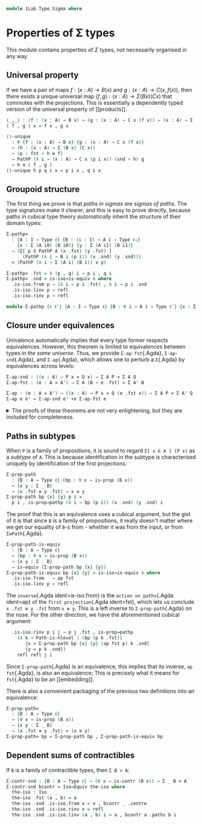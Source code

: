<!--
```agda
open import 1Lab.HLevel
open import 1Lab.Equiv
open import 1Lab.Path
open import 1Lab.Type
```
-->

```agda
module 1Lab.Type.Sigma where
```

<!--
```agda
private variable
  ℓ ℓ₁ : Level
  A A' X X' Y Y' Z Z' : Type ℓ
  B P Q : A → Type ℓ
  C : (x : A) → B x → Type ℓ
```
-->

# Properties of Σ types

This module contains properties of $\Sigma$ types, not necessarily
organised in any way.

## Universal property

If we have a pair of maps $f : (x : A) \to B(x)$ and $g : (x : A) \to C(x, f(x))$,
then there exists a unique universal map $\langle f , g \rangle : (x : A) \to \Sigma (B x) (C x)$
that commutes with the projections. This is essentially a dependently
typed version of the universal property of [[products]].

```agda
⟨_,_⟩ : (f : (x : A) → B x) → (g : (x : A) → C x (f x)) → (x : A) → Σ (B x) (C x)
⟨ f , g ⟩ x = f x , g x

⟨⟩-unique
  : ∀ {f : (x : A) → B x} {g : (x : A) → C x (f x)}
  → (h : (x : A) → Σ (B x) (C x))
  → (p : fst ∘ h ≡ f)
  → PathP (λ i → (x : A) → C x (p i x)) (snd ∘ h) g
  → h ≡ ⟨ f , g ⟩
⟨⟩-unique h p q i x = p i x , q i x
```

## Groupoid structure

The first thing we prove is that _paths in sigmas are sigmas of paths_.
The type signatures make it clearer, and this is easy to prove directly,
because paths in cubical type theory _automatically_ inherit the
structure of their domain types:

```agda
Σ-pathp≃
  : {A : I → Type ℓ} {B : (i : I) → A i → Type ℓ₁}
    {x : Σ (A i0) (B i0)} {y : Σ (A i1) (B i1)}
  → (Σ[ p ∈ PathP A (x .fst) (y .fst) ]
      (PathP (λ i → B i (p i)) (x .snd) (y .snd)))
  ≃ (PathP (λ i → Σ (A i) (B i)) x y)

Σ-pathp≃ .fst = λ (p , q) i → p i , q i
Σ-pathp≃ .snd = is-iso→is-equiv λ where
  .is-iso.from p → (λ i → p i .fst) , λ i → p i .snd
  .is-iso.linv p → refl
  .is-iso.rinv p → refl

module Σ-pathp {ℓ ℓ'} {A : I → Type ℓ} {B : ∀ i → A i → Type ℓ'} {x : Σ (A i0) (B i0)} {y : Σ (A i1) (B i1)} = Equiv (Σ-pathp≃ {A = A} {B} {x} {y})
```

## Closure under equivalences

Univalence automatically implies that every type former respects
equivalences. However, this theorem is limited to equivalences between
types _in the same universe_. Thus, we provide `Σ-ap-fst`{.Agda},
`Σ-ap-snd`{.Agda}, and `Σ-ap`{.Agda}, which allows one to perturb a
`Σ`{.Agda} by equivalences across levels:

```agda
Σ-ap-snd : ((x : A) → P x ≃ Q x) → Σ A P ≃ Σ A Q
Σ-ap-fst : (e : A ≃ A') → Σ A (B ∘ e .fst) ≃ Σ A' B

Σ-ap : (e : A ≃ A') → ((x : A) → P x ≃ Q (e .fst x)) → Σ A P ≃ Σ A' Q
Σ-ap e e' = Σ-ap-snd e' ∙e Σ-ap-fst e
```

<details>
<summary> The proofs of these theorems are not very enlightening, but
they are included for completeness. </summary>

```agda
Σ-ap-snd {A = A} {P = P} {Q = Q} pointwise = eqv where
  module pwise {i} = Equiv (pointwise i)

  eqv : (Σ _ P) ≃ (Σ _ Q)
  eqv .fst (i , x) = i , pwise.to x
  eqv .snd = is-iso→is-equiv λ where
    .is-iso.from (i , x) → i , pwise.from x
    .is-iso.linv (i , x) → ap₂ _,_ refl (pwise.η _)
    .is-iso.rinv (i , x) → ap₂ _,_ refl (pwise.ε _)

Σ-ap-fst {A = A} {A' = A'} {B = B} e = intro , isEqIntro where
  intro : Σ _ (B ∘ e .fst) → Σ _ B
  intro (a , b) = e .fst a , b

  isEqIntro : is-equiv intro
  isEqIntro .is-eqv x = contr ctr isCtr where
    PB : ∀ {x y} → x ≡ y → B x → B y → Type _
    PB p = PathP (λ i → B (p i))

    open Σ x renaming (fst to a'; snd to b)
    open Σ (e .snd .is-eqv a' .is-contr.centre) renaming (fst to ctrA; snd to α)

    ctrB : B (e .fst ctrA)
    ctrB = subst B (sym α) b

    ctrP : PB α ctrB b
    ctrP i = coe1→i (λ i → B (α i)) i b

    ctr : fibre intro x
    ctr = (ctrA , ctrB) , Σ-pathp α ctrP

    isCtr : ∀ y → ctr ≡ y
    isCtr ((r , s) , p) = λ i → (a≡r i , b!≡s i) , Σ-pathp (α≡ρ i) (coh i) where
      open Σ (Σ-pathp.from p) renaming (fst to ρ; snd to σ)
      open Σ (Σ-pathp.from (e .snd .is-eqv a' .is-contr.paths (r , ρ))) renaming (fst to a≡r; snd to α≡ρ)

      b!≡s : PB (ap (e .fst) a≡r) ctrB s
      b!≡s i = comp (λ k → B (α≡ρ i (~ k))) (∂ i) λ where
        k (i = i0) → ctrP (~ k)
        k (i = i1) → σ (~ k)
        k (k = i0) → b

      coh : PathP (λ i → PB (α≡ρ i) (b!≡s i) b) ctrP σ
      coh i j = fill (λ k → B (α≡ρ i (~ k))) (∂ i) (~ j) λ where
        k (i = i0) → ctrP (~ k)
        k (i = i1) → σ (~ k)
        k (k = i0) → b

Σ-assoc : ∀ {ℓ ℓ' ℓ''} {A : Type ℓ} {B : A → Type ℓ'} {C : (x : A) → B x → Type ℓ''}
        → (Σ[ x ∈ A ] Σ[ y ∈ B x ] C x y) ≃ (Σ[ x ∈ Σ _ B ] (C (x .fst) (x .snd)))
Σ-assoc .fst (x , y , z) = (x , y) , z
Σ-assoc .snd .is-eqv ((x , y), z) = contr (fib .fst) (fib .snd)
  where fib = strict-fibres _ ((x , y) , z)

Σ-Π-distrib : ∀ {ℓ ℓ' ℓ''} {A : Type ℓ} {B : A → Type ℓ'} {C : (x : A) → B x → Type ℓ''}
            → ((x : A) → Σ[ y ∈ B x ] C x y)
            ≃ (Σ[ f ∈ ((x : A) → B x) ] ((x : A) → C x (f x)))
Σ-Π-distrib .fst f = (fst ∘ f) , (snd ∘ f)
Σ-Π-distrib .snd .is-eqv (f , r) = contr (fib .fst) (fib .snd)
  where fib = strict-fibres (λ h → ⟨ h .fst , h .snd ⟩) (f , r)
```
</details>


## Paths in subtypes

When `P` is a family of propositions, it is sound to regard `Σ[ x ∈ A ]
(P x)` as a _subtype_ of `A`. This is because identification in the
subtype is characterised uniquely by identification of the first
projections:

```agda
Σ-prop-path
  : {B : A → Type ℓ} (bp : ∀ x → is-prop (B x))
  → {x y : Σ _ B}
  → (x .fst ≡ y .fst) → x ≡ y
Σ-prop-path bp {x} {y} p i =
  p i , is-prop→pathp (λ i → bp (p i)) (x .snd) (y .snd) i
```

The proof that this is an equivalence uses a cubical argument, but the
gist of it is that since `B` is a family of propositions, it really
doesn't matter where we get our equality of `B`-s from - whether it was
from the input, or from `Σ≡Path`{.Agda}.

```agda
Σ-prop-path-is-equiv
  : {B : A → Type ℓ}
  → (bp : ∀ x → is-prop (B x))
  → {x y : Σ _ B}
  → is-equiv (Σ-prop-path bp {x} {y})
Σ-prop-path-is-equiv bp {x} {y} = is-iso→is-equiv λ where
  .is-iso.from   → ap fst
  .is-iso.linv p → refl
```

The `inverse`{.Agda ident=is-iso.from} is the `action on paths`{.Agda
ident=ap} of the `first projection`{.Agda ident=fst}, which lets us
conclude `x .fst ≡ y .fst` from `x ≡ y`. This is a left inverse to
`Σ-prop-path`{.Agda} on the nose. For the other direction, we have the
aforementioned cubical argument:

```agda
  .is-iso.rinv p i j → p j .fst , is-prop→pathp
    (λ k → Path-is-hlevel 1 (bp (p k .fst))
       {x = Σ-prop-path bp {x} {y} (ap fst p) k .snd}
       {y = p k .snd})
    refl refl j i
```

Since `Σ-prop-path`{.Agda} is an equivalence, this implies that its
inverse, `ap fst`{.Agda}, is also an equivalence; This is precisely what
it means for `fst`{.Agda} to be an [[embedding]].

There is also a convenient packaging of the previous two definitions
into an equivalence:

```agda
Σ-prop-path≃
  : {B : A → Type ℓ}
  → (∀ x → is-prop (B x))
  → {x y : Σ _ B}
  → (x .fst ≡ y .fst) ≃ (x ≡ y)
Σ-prop-path≃ bp = Σ-prop-path bp , Σ-prop-path-is-equiv bp
```

<!--
```agda
Σ-prop-square
  : ∀ {ℓ ℓ'} {A : Type ℓ} {B : A → Type ℓ'}
  → {w x y z : Σ _ B}
  → (∀ x → is-prop (B x))
  → {p : x ≡ w} {q : x ≡ y} {s : w ≡ z} {r : y ≡ z}
  → Square (ap fst p) (ap fst q) (ap fst s) (ap fst r)
  → Square p q s r
Σ-prop-square Bprop sq i j .fst = sq i j
Σ-prop-square Bprop {p} {q} {s} {r} sq i j .snd =
  is-prop→squarep (λ i j → Bprop (sq i j))
    (ap snd p) (ap snd q) (ap snd s) (ap snd r) i j

Σ-set-square
  : ∀ {ℓ ℓ'} {A : Type ℓ} {B : A → Type ℓ'}
  → {w x y z : Σ _ B}
  → (∀ x → is-set (B x))
  → {p : x ≡ w} {q : x ≡ y} {s : w ≡ z} {r : y ≡ z}
  → Square (ap fst p) (ap fst q) (ap fst s) (ap fst r)
  → Square p q s r
Σ-set-square Bset sq i j .fst = sq i j
Σ-set-square Bset {p} {q} {s} {r} sq i j .snd =
  is-set→squarep (λ i j → Bset (sq i j))
    (ap snd p) (ap snd q) (ap snd s) (ap snd r) i j
```
-->

## Dependent sums of contractibles

If `B` is a family of contractible types, then `Σ B ≃ A`:

```agda
Σ-contr-snd : {B : A → Type ℓ} → (∀ x → is-contr (B x)) → Σ _ B ≃ A
Σ-contr-snd bcontr = Iso→Equiv the-iso where
  the-iso : Iso _ _
  the-iso .fst (a , b) = a
  the-iso .snd .is-iso.from x = x , bcontr _ .centre
  the-iso .snd .is-iso.rinv x = refl
  the-iso .snd .is-iso.linv (a , b) i = a , bcontr a .paths b i
```

<!--
```agda
Σ-map
  : (f : A → A')
  → ({x : A} → P x → Q (f x)) → Σ _ P → Σ _ Q
Σ-map f g (x , y) = f x , g y

Σ-map₂ : ({x : A} → P x → Q x) → Σ _ P → Σ _ Q
Σ-map₂ f (x , y) = (x , f y)

×-map : (A → A') → (X → X') → A × X → A' × X'
×-map f g (x , y) = (f x , g y)

×-map₁ : (A → A') → A × X → A' × X
×-map₁ f = ×-map f id

×-map₂ : (X → X') → A × X → A × X'
×-map₂ f = ×-map id f
```
-->

<!--
```agda
_,ₚ_ = Σ-pathp
infixr 4 _,ₚ_

Σ-prop-pathp
  : ∀ {ℓ ℓ'} {A : I → Type ℓ} {B : ∀ i → A i → Type ℓ'}
  → (∀ i x → is-prop (B i x))
  → {x : Σ (A i0) (B i0)} {y : Σ (A i1) (B i1)}
  → PathP A (x .fst) (y .fst)
  → PathP (λ i → Σ (A i) (B i)) x y
Σ-prop-pathp bp {x} {y} p i =
  p i , is-prop→pathp (λ i → bp i (p i)) (x .snd) (y .snd) i

Σ-inj-set
  : ∀ {ℓ ℓ'} {A : Type ℓ} {B : A → Type ℓ'} {x y z}
  → is-set A
  → Path (Σ A B) (x , y) (x , z)
  → y ≡ z
Σ-inj-set {B = B} {y = y} {z} aset path =
  subst (λ e → e ≡ z) (ap (λ e → transport (ap B e) y) (aset _ _ _ _) ∙ transport-refl y)
    (from-pathp (ap snd path))

Σ-swap₂
  : ∀ {ℓ ℓ' ℓ''} {A : Type ℓ} {B : Type ℓ'} {C : A → B → Type ℓ''}
  → (Σ[ x ∈ A ] Σ[ y ∈ B ] (C x y)) ≃ (Σ[ y ∈ B ] Σ[ x ∈ A ] (C x y))
Σ-swap₂ .fst (x , y , f) = y , x , f
Σ-swap₂ .snd .is-eqv y = contr (f .fst) (f .snd) where
  f = strict-fibres _ y
  -- agda can actually infer the inverse here, which is neat

Σ-swap-Σ : ∀ {ℓ₁ ℓ₂ ℓ₃ ℓ₄} {A : Type ℓ₁} {B : A → Type ℓ₂} {C : A → Type ℓ₃} {D : (a : A) → B a → C a → Type ℓ₄} 
      → (Σ[ (a , b) ∈ Σ A B ] Σ[ c ∈ C a ] D a b c) ≃ (Σ[ (a , c) ∈ Σ A C ] Σ[ b ∈ B a ] D a b c)
Σ-swap-Σ .fst ((a , b) , c , d) = ((a , c) , b , d)
Σ-swap-Σ .snd = is-iso→is-equiv λ where 
  .is-iso.from ((a , c) , b , d) → ((a , b) , c , d)
  .is-iso.rinv _ → refl
  .is-iso.linv _ → refl
  
×-swap
  : ∀ {ℓ ℓ'} {A : Type ℓ} {B : Type ℓ'}
  → (A × B) ≃ (B × A)
×-swap .fst (x , y) = y , x
×-swap .snd .is-eqv y = contr (f .fst) (f .snd) where
  f = strict-fibres _ y

Σ-contr-fst
  : ∀ {ℓ ℓ'} {A : Type ℓ} {B : A → Type ℓ'}
  → (c : is-contr A)
  → (Σ A B) ≃ B (c .centre)
Σ-contr-fst {B = B} c .fst (_ , p) = subst B (sym (c .paths _)) p
Σ-contr-fst {B = B} c .snd = is-iso→is-equiv λ where
  .is-iso.from x → _ , x
  .is-iso.rinv x → ap (λ e → subst B e x) (is-contr→is-set c _ _ _ _) ∙ transport-refl x
  .is-iso.linv x → Σ-path (c .paths _) (transport⁻transport (ap B (sym (c .paths (x .fst)))) (x .snd))
```
-->

<!--
```agda
module _ {ℓ ℓ' ℓ''} {X : Type ℓ} {Y : X → Type ℓ'} {Z : (x : X) → Y x → Type ℓ''} where
  curry : ((p : Σ X Y) → Z (p .fst) (p .snd)) → (x : X) → (y : Y x) → Z x y
  curry f a b = f (a , b)

  uncurry : ((x : X) → (y : Y x) → Z x y) → (p : Σ X Y) → Z (p .fst) (p .snd)
  uncurry f (a , b) = f a b

  curry≃ : ((p : Σ X Y) → Z (p .fst) (p .snd)) ≃ ((x : X) → (y : Y x) → Z x y)
  curry≃ .fst = curry
  curry≃ .snd .is-eqv f .centre = strict-fibres uncurry f .fst
  curry≃ .snd .is-eqv f .paths  = strict-fibres uncurry f .snd
```
-->
